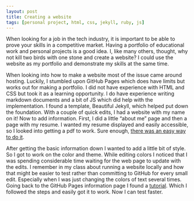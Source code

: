 ```yaml
---
layout: post
title: Creating a website
tags: [personal project, html, css, jekyll, ruby, js]
---
```


When looking for a job in the tech industry, it is important to be able to prove your skills in a competitive market. Having a portfolio of educational work and personal projects is a good idea. I, like many others, thought, why not kill two birds with one stone and create a website? I could use the website as my portfolio and demonstrate my skills at the same time.

When looking into how to make a website most of the issue came around hosting. Luckily, I stumbled upon GitHub Pages which does have limits but works out for making a portfolio. I did not have experience with HTML and CSS but took it as a learning opportunity.  I do have experience writing markdown documents and a bit of JS which did help with the implementation. I found a template, Beautiful Jekyll, which helped put down the foundation. With a couple of quick edits, I had a website with my name on it! Now to add information.  First, I did a little “about me” page and then a page with my resume. I wanted my resume displayed and easily accessible, so I looked into getting a pdf to work. Sure enough, [there was an easy way to do it](https://stackoverflow.com/questions/46105960/inserting-my-pdf-in-my-blogs.).

After getting the basic information down I wanted to add a little bit of style. So I got to work on the color and theme. While editing colors I noticed that I was spending considerable time waiting for the web page to update with the edits. I remember in my class about running a website locally and how that might be easier to test rather than committing to GitHub for every small edit. Especially when I was just changing the colors of text several times. Going back to the GitHub Pages information page I found a [tutorial](https://docs.github.com/en/pages/setting-up-a-github-pages-site-with-jekyll/testing-your-github-pages-site-locally-with-jekyll). Which I followed the steps and easily got it to work. Now I can test faster.


